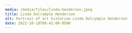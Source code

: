 ```yaml
---
media: /media/files/linda-henderson.jpeg
title: Linda Dalrymple Henderson
alt: Portrait of art historian Linda Dalrymple Henderson
date: 2022-10-18T08:42:00-0500
---
```

